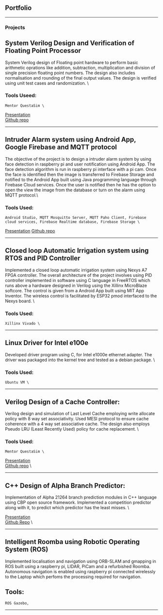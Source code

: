 ## Portfolio


---
### Projects

## System Verilog Design and Verification of Floating Point Processor
System Verilog design of Floating point hardware to perform basic arithmetic oprations like addition, subtraction, multiplication and division of single precision floating point numbers. The design also includes normalisation and rounding of the final output values. The design is verified using unit test cases and randomization.  \
### Tools Useed: 
    Mentor QuestaSim \

[Presentation](https://github.com/Keerthan1994/RISC-V-Floating-Point-Processor/blob/6ac3b80199d587b98ab205c636ab255c32c1f120/docs/ECE%20571%20-%20Final%20Project%20Presentation.pdf) \
[Github repo](https://github.com/Keerthan1994/RISC-V-Floating-Point-Processor.git) 

---
## Intruder Alarm system using Android App, Google Firebase and MQTT protocol
The objective of the project is to design a intruder alarm system by using face detection in raspberry pi and user notification using Android App. The face detection algorithm is run in raspberry pi interface with a pi cam. Once the face is identified then the image is transferred to Firebase Storage and notified to the Android App built using Java programming language through Firebase Cloud services. Once the user is notified then he has the option to open the view the image from the database or turn on the alarm using MQTT protocol.\
### Tools Used:
    Android Studio, MQTT Mosquitto Server, MQTT Paho Client, Firebase cloud services, Firebase Realtime database, Firebase Storage \
[Presentation](https://github.com/ramprakashb/android_final_project/blob/46a4e6167e818198130cf6b40abc0ca6d37bbf8a/ece-558-winter-2021-final-project-report.pdf)
[Github repo](https://github.com/ramprakashb/android_final_project.git)

---
## Closed loop Automatic Irrigation system using RTOS and PID Controller
Implemented a closed loop automatic irrigation system using Nexys A7 FPGA controller. The overall architecture of the project involves using PID controller implemented in software using C language in FreeRTOS which runs above a hardware designed in Verilog using the Xillinx MicroBlaze softcore. The control is given from a Android App built using MIT App Inventor. The wireless control is facilitated by ESP32 pmod interfaced to the Nexys board. \

### Tools Used:
    Xillinx Vivado \

---

## Linux Driver for Intel e100e
Developed driver program using C, for Intel e1000e ethernet adapter. The driver was packaged into the kernel tree and tested as a debian package. \

### Tools Used:
    Ubuntu VM \

---

## Verilog Design of a Cache Controller:
Verilog design and simulation of Last Level Cache employing write allocate policy with 8 way set associativity. Used MESI protocol to ensure cache coherence with a 4 way set associative cache. The design also employs Pseudo LRU (Least Recently Used) policy for cache replacement. \

### Tools Used:
    Mentor QuestaSim \

[Presentation](https://github.com/michaelescue/ECE585_FINALPROJECT/blob/3a92b7655603b5cb4bd68ff6e25883ceb290a4e8/Resources/FinalProjectDescription.pdf) \
[Github repo](https://github.com/michaelescue/ECE585_FINALPROJECT.git) \


---
## C++ Design of Alpha Branch Predictor:
Implementation of Alpha 21264 branch prediction modules in C++ language using CBP open source framework. Implemented a competition predictor along with it, to predict which predictor has the least misses. \

[Presentation](https://github.com/ramprakashb/ECE_586_Final_Project/blob/fb7d16b149520bbe7351625f53b7b70ccbef94ff/FinalProjectDescription.pdf)  \
[Github Repo](https://github.com/ramprakashb/ECE_586_Final_Project.git) \

---
## Intelligent Roomba using Robotic Operating System (ROS)
Implemented localisation and navigation using ORB-SLAM and gmapping in ROS built using a raspberry pi, LIDAR, PiCam and a refurbished Roomba. Autonomous navigation is enabled using raspberry pi connected wirelessly to the Laptop which perfoms the processing required for navigation. 

## Tools: 
    ROS Gazebo, 
---